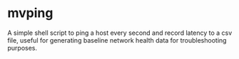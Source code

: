 # mvping
A simple shell script to ping a host every second and record latency to a csv file, useful for generating baseline network health data for troubleshooting purposes.
